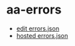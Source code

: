 # aa-errors

- [edit errors.json](https://github.com/bcnmy/aa-errors/edit/main/docs/errors.json)
- [hosted errors.json](https://bcnmy.github.io/aa-errors/errors.json)
